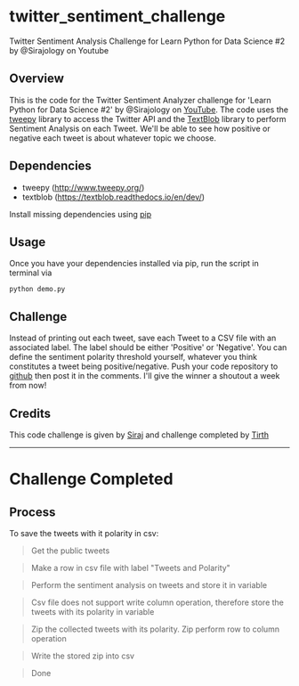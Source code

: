 # twitter_sentiment_challenge
Twitter Sentiment Analysis Challenge for Learn Python for Data Science #2 by @Sirajology on Youtube

## Overview

This is the code for the Twitter Sentiment Analyzer challenge for 'Learn Python for Data Science #2' by @Sirajology on [YouTube](https://youtu.be/o_OZdbCzHUA). The code uses the [tweepy](http://www.tweepy.org/)  library to access the Twitter API and the [TextBlob](https://textblob.readthedocs.io/en/dev/) library to perform Sentiment Analysis on each Tweet. We'll be able to see how positive or negative each tweet is about whatever topic we choose. 

## Dependencies

* tweepy (http://www.tweepy.org/)
* textblob (https://textblob.readthedocs.io/en/dev/)

Install missing dependencies using [pip](https://pip.pypa.io/en/stable/installing/)

## Usage

Once you have your dependencies installed via pip, run the script in terminal via

```
python demo.py
```

## Challenge

Instead of printing out each tweet, save each Tweet to a CSV file with an associated label. The label should be either 'Positive' or 'Negative'. You can define the sentiment polarity threshold yourself, whatever you think constitutes a tweet being positive/negative. Push your code repository to [github](https://help.github.com/articles/set-up-git/) then post it in the comments. I'll give the winner a shoutout a week from now!

## Credits

This code challenge is given by [Siraj](https://github.com/llSourcell)
and challenge completed by [Tirth](https://github.com/Tirth27)

--------------------------------------------------------------
# Challenge Completed

## Process

To save the tweets with it polarity in csv:

> Get the public tweets 

> Make a row in csv file with label "Tweets and Polarity"

> Perform the sentiment analysis on tweets and store it in variable

> Csv file does not support write column operation, therefore store the tweets with its polarity in variable

> Zip the collected tweets with its polarity. Zip perform row to column operation

> Write the stored zip into csv

> Done

